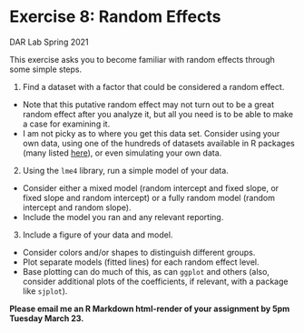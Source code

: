 Exercise 8: Random Effects
================
DAR Lab
Spring 2021

This exercise asks you to become familiar with random effects through
some simple steps.

1.  Find a dataset with a factor that could be considered a random
    effect.

<!-- end list -->

  - Note that this putative random effect may not turn out to be a great
    random effect after you analyze it, but all you need is to be able
    to make a case for examining it.
  - I am not picky as to where you get this data set. Consider using
    your own data, using one of the hundreds of datasets available in R
    packages (many listed
    [here](https://vincentarelbundock.github.io/Rdatasets/datasets.html)),
    or even simulating your own data.

<!-- end list -->

2.  Using the `lme4` library, run a simple model of your data.

<!-- end list -->

  - Consider either a mixed model (random intercept and fixed slope, or
    fixed slope and random intercept) or a fully random model (random
    intercept and random slope).
  - Include the model you ran and any relevant reporting.

<!-- end list -->

3.  Include a figure of your data and model.  

<!-- end list -->

  - Consider colors and/or shapes to distinguish different groups.
  - Plot separate models (fitted lines) for each random effect level.
  - Base plotting can do much of this, as can `ggplot` and others (also,
    consider additional plots of the coefficients, if relevant, with a
    package like `sjplot`).

**Please email me an R Markdown html-render of your assignment by 5pm
Tuesday March 23.**
